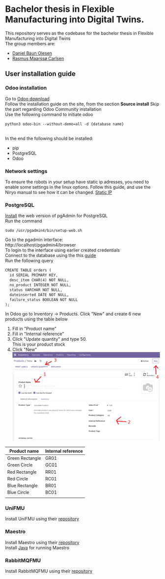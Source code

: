 # Bachelor thesis in Flexible Manufacturing into Digital Twins.
This repository serves as the codebase for the bachelor thesis in Flexible Manufacturing into Digital Twins<br>
The group members are:
- [Daniel Baun Olesen](https://github.com/Daniel-Baun)
- [Rasmus Maarssø Carlsen](https://github.com/Rasmus-M-C)
## User installation guide
### **Odoo installation**
Go to [Odoo download](https://www.odoo.com/documentation/16.0/administration/install/install.html) <br>
Follow the installation guide on the site, from the section **Source install**
Skip the part regarding Odoo Community installation<br>
Use the following command to initiate odoo<br> 
```
python3 odoo-bin --without-demo=all -d {database name}
```

<br>
In the end the following should be installed:

- pip
- PostgreSQL
- Odoo


### **Network settings**
To ensure the robots in your setup have static ip adresses, you need to enable some settings in the linux options.
Follow this guide, and use the Niryo manual to see how it can be changed.
[Static IP](https://www.tomshardware.com/how-to/static-ip-raspberry-pi )

### **PostgreSQL**
[Install](https://www.pgadmin.org/download/pgadmin-4-apt/) the web version of pgAdmin for PostgreSQL<br>
Run the command 
```
sudo /usr/pgadmin4/bin/setup-web.sh
```

Go to the pgadmin interface:<br> http://localhost/pgadmin4/browser <br>
To login to the interface using earlier created credentials<br>
Connect to the database using the this [guide](https://www.postgresqltutorial.com/postgresql-getting-started/connect-to-postgresql-database/) <br>
Run the following query <br>
```
CREATE TABLE orders (
  id SERIAL PRIMARY KEY,
  desc_item CHAR(4) NOT NULL,
  no_product INTEGER NOT NULL,
  status VARCHAR NOT NULL,
  dateinserted DATE NOT NULL,
  failure_status BOOLEAN NOT NULL
);
```
In Odoo go to Inventory -> Products.
Click "New" and create 6 new products using the table below<br>
 1. Fill in "Product name"
 2. Fill in "Internal reference"
 3. Click "Update quantity" and type 50. <br>
 This is your product stock
 4. Click "New"
   ![alt text](https://github.com/Daniel-Baun/NiryorobotAU/blob/master/Figures/Screenshot%20from%202023-06-01%2013-25-58.png?raw=true)

| Product name    | Internal reference |
|-----------------|--------------------|
| Green Rectangle | GR01               |
| Green Circle    | GC01               |
| Red Rectangle   | RR01               |
| Red Circle      | RC01               |
| Blue Rectangle  | BR01               |
| Blue Circle     | BC01               |
|                 |                    |




### **UniFMU**
Install UniFMU using their [repository](https://github.com/INTO-CPS-Association/unifmu)

### **Maestro**
Install Maestro using their [repository](https://github.com/INTO-CPS-Association/maestro) <br>
Install [Java](https://www.java.com/en/download/help/linux_x64_install.html#download)  for running Maestro

### **RabbitMQFMU**
Install RabbitMQFMU using their [repository](https://github.com/INTO-CPS-Association/fmu-rabbitmq)
